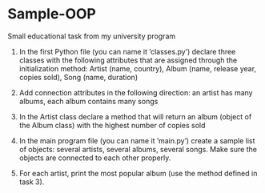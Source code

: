 # Sample-OOP
Small educational task from my university program

1. In the first Python file (you can name it ’classes.py’) declare three classes with the following
attributes that are assigned through the initialization method:
Artist (name, country), Album (name, release year, copies sold), Song (name, duration)

2. Add connection attributes in the following direction: an artist has many albums, each album
contains many songs

3. In the Artist class declare a method that will return an album (object of the Album class)
with the highest number of copies sold

4. In the main program file (you can name it ’main.py’) create a sample list of objects: several
artists, several albums, several songs. Make sure the objects are connected to each other
properly.

5. For each artist, print the most popular album (use the method defined in task 3).
